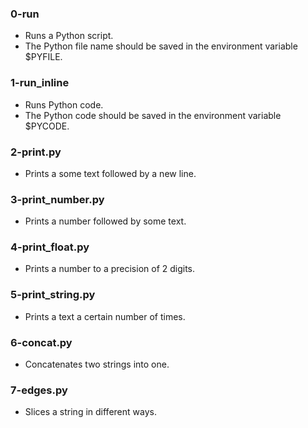 ### 0-run
- Runs a Python script.
- The Python file name should be saved in the environment variable $PYFILE.
### 1-run_inline
- Runs Python code.
- The Python code should be saved in the environment variable $PYCODE.
### 2-print.py
- Prints a some text followed by a new line.
### 3-print_number.py
- Prints a number followed by some text.
### 4-print_float.py
- Prints a number to a precision of 2 digits.
### 5-print_string.py
- Prints a text a certain number of times.
### 6-concat.py
- Concatenates two strings into one.
### 7-edges.py
- Slices a string in different ways.
